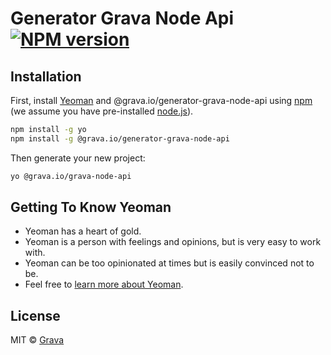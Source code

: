 # Generator Grava Node Api [![NPM version][npm-image]][npm-url]
>

## Installation

First, install [Yeoman](http://yeoman.io) and @grava.io/generator-grava-node-api using [npm](https://www.npmjs.com/) (we assume you have pre-installed [node.js](https://nodejs.org/)).

```bash
npm install -g yo
npm install -g @grava.io/generator-grava-node-api
```

Then generate your new project:

```bash
yo @grava.io/grava-node-api
```

## Getting To Know Yeoman

 * Yeoman has a heart of gold.
 * Yeoman is a person with feelings and opinions, but is very easy to work with.
 * Yeoman can be too opinionated at times but is easily convinced not to be.
 * Feel free to [learn more about Yeoman](http://yeoman.io/).

## License

MIT © [Grava](https://grava.io)

[npm-image]: https://badge.fury.io/js/%40grava.io%2Fgenerator-grava-node-api.svg
[npm-url]: https://www.npmjs.com/package/@grava.io/generator-grava-node-api
